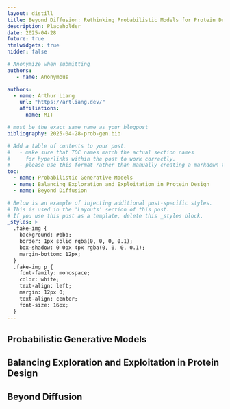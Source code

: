 ```yaml
---
layout: distill
title: Beyond Diffusion: Rethinking Probabilistic Models for Protein Design
description: Placeholder
date: 2025-04-28
future: true
htmlwidgets: true
hidden: false

# Anonymize when submitting
authors:
   - name: Anonymous

authors:
  - name: Arthur Liang
    url: "https://artliang.dev/"
    affiliations:
      name: MIT

# must be the exact same name as your blogpost
bibliography: 2025-04-28-prob-gen.bib  

# Add a table of contents to your post.
#   - make sure that TOC names match the actual section names
#     for hyperlinks within the post to work correctly. 
#   - please use this format rather than manually creating a markdown table of contents.
toc:
  - name: Probabilistic Generative Models
  - name: Balancing Exploration and Exploitation in Protein Design
  - name: Beyond Diffusion

# Below is an example of injecting additional post-specific styles.
# This is used in the 'Layouts' section of this post.
# If you use this post as a template, delete this _styles block.
_styles: >
  .fake-img {
    background: #bbb;
    border: 1px solid rgba(0, 0, 0, 0.1);
    box-shadow: 0 0px 4px rgba(0, 0, 0, 0.1);
    margin-bottom: 12px;
  }
  .fake-img p {
    font-family: monospace;
    color: white;
    text-align: left;
    margin: 12px 0;
    text-align: center;
    font-size: 16px;
  }
---
```


## Probabilistic Generative Models

## Balancing Exploration and Exploitation in Protein Design

## Beyond Diffusion
